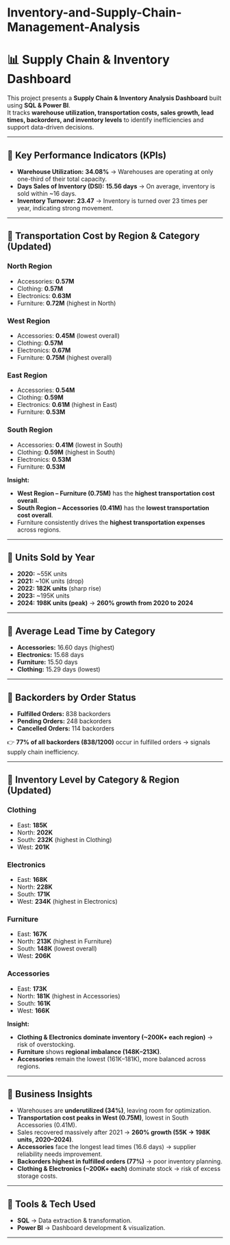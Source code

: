 # Inventory-and-Supply-Chain-Management-Analysis


# 📊 Supply Chain & Inventory Dashboard

This project presents a **Supply Chain & Inventory Analysis Dashboard** built using **SQL & Power BI**.  
It tracks **warehouse utilization, transportation costs, sales growth, lead times, backorders, and inventory levels** to identify inefficiencies and support data-driven decisions.  

---

## 🔹 Key Performance Indicators (KPIs)

- **Warehouse Utilization:** **34.08%** → Warehouses are operating at only one-third of their total capacity.  
- **Days Sales of Inventory (DSI):** **15.56 days** → On average, inventory is sold within ~16 days.  
- **Inventory Turnover:** **23.47** → Inventory is turned over 23 times per year, indicating strong movement.  

---

## 🔹 Transportation Cost by Region & Category (Updated)

### North Region
- Accessories: **0.57M**  
- Clothing: **0.57M**  
- Electronics: **0.63M**  
- Furniture: **0.72M** (highest in North)  

### West Region
- Accessories: **0.45M** (lowest overall)  
- Clothing: **0.57M**  
- Electronics: **0.67M**  
- Furniture: **0.75M** (highest overall)  

### East Region
- Accessories: **0.54M**  
- Clothing: **0.59M**  
- Electronics: **0.61M** (highest in East)  
- Furniture: **0.53M**  

### South Region
- Accessories: **0.41M** (lowest in South)  
- Clothing: **0.59M** (highest in South)  
- Electronics: **0.53M**  
- Furniture: **0.53M**  

**Insight:**  
- **West Region – Furniture (0.75M)** has the **highest transportation cost overall**.  
- **South Region – Accessories (0.41M)** has the **lowest transportation cost overall**.  
- Furniture consistently drives the **highest transportation expenses** across regions.  

---

## 🔹 Units Sold by Year

- **2020:** ~55K units  
- **2021:** ~10K units (drop)  
- **2022:** **182K units** (sharp rise)  
- **2023:** ~195K units  
- **2024:** **198K units (peak)** → **260% growth from 2020 to 2024**  

---

## 🔹 Average Lead Time by Category

- **Accessories:** 16.60 days (highest)  
- **Electronics:** 15.68 days  
- **Furniture:** 15.50 days  
- **Clothing:** 15.29 days (lowest)  

---

## 🔹 Backorders by Order Status

- **Fulfilled Orders:** 838 backorders  
- **Pending Orders:** 248 backorders  
- **Cancelled Orders:** 114 backorders  

👉 **77% of all backorders (838/1200)** occur in fulfilled orders → signals supply chain inefficiency.  

---

## 🔹 Inventory Level by Category & Region (Updated)

### Clothing
- East: **185K**  
- North: **202K**  
- South: **232K** (highest in Clothing)  
- West: **201K**  

### Electronics
- East: **168K**  
- North: **228K**  
- South: **171K**  
- West: **234K** (highest in Electronics)  

### Furniture
- East: **167K**  
- North: **213K** (highest in Furniture)  
- South: **148K** (lowest overall)  
- West: **206K**  

### Accessories
- East: **173K**  
- North: **181K** (highest in Accessories)  
- South: **161K**  
- West: **166K**  

**Insight:**  
- **Clothing & Electronics dominate inventory (~200K+ each region)** → risk of overstocking.  
- **Furniture** shows **regional imbalance (148K–213K)**.  
- **Accessories** remain the lowest (161K–181K), more balanced across regions.  

---

## 🔹 Business Insights

- Warehouses are **underutilized (34%)**, leaving room for optimization.  
- **Transportation cost peaks in West (0.75M)**, lowest in South Accessories (0.41M).  
- Sales recovered massively after 2021 → **260% growth (55K → 198K units, 2020–2024)**.  
- **Accessories** face the longest lead times (16.6 days) → supplier reliability needs improvement.  
- **Backorders highest in fulfilled orders (77%)** → poor inventory planning.  
- **Clothing & Electronics (~200K+ each)** dominate stock → risk of excess storage costs.  

---

## 🚀 Tools & Tech Used
- **SQL** → Data extraction & transformation.  
- **Power BI** → Dashboard development & visualization.  

---

